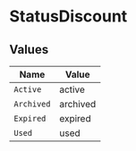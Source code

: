# StatusDiscount


## Values

| Name       | Value      |
| ---------- | ---------- |
| `Active`   | active     |
| `Archived` | archived   |
| `Expired`  | expired    |
| `Used`     | used       |
